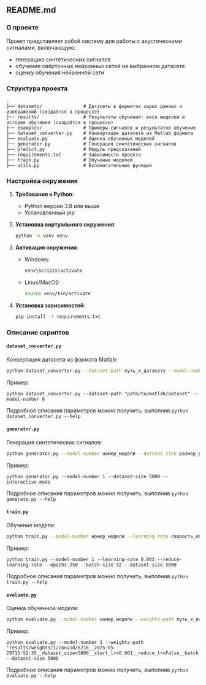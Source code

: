 ## README.md

### О проекте

Проект представляет собой систему для работы с акустическими сигналами, включающую:

- генерацию синтетических сигналов
- обучение свёрточных нейронных сетей на выбранном датасете
- оценку обучения нейронной сети

### Структура проекта

```
.
├── datasets/               # Датасеты в форматах сырых данных и изображений (создаётся в процессе)
├── results/                # Результаты обучения: веса моделей и история обучения (создаётся в процессе)
├── examples/               # Примеры сигналов и результатов обучения 
├── dataset_converter.py    # Конвертация датасета из Matlab формата
├── evaluate.py             # Оценка обученных моделей
├── generator.py            # Генерация синтетических сигналов
├── predict.py              # Модуль предсказаний
├── requirements.txt        # Зависимости проекта
├── train.py                # Обучение моделей
├── utils.py                # Вспомогательные функции
```

### Настройка окружения

1. **Требования к Python**:
    * Python версии 3.8 или выше
    * Установленный pip

2. **Установка виртуального окружения**:
   ```bash
   python -m venv venv
   ```

3. **Активация окружения**:
    * Windows:
      ```bash
      venv\Scripts\activate
      ```
    * Linux/MacOS:
      ```bash
      source venv/bin/activate
      ```

4. **Установка зависимостей**:
   ```bash
   pip install -r requirements.txt
   ```

### Описание скриптов

#### `dataset_converter.py`

Конвертация датасета из формата Matlab:

```bash
python dataset_converter.py --dataset-path путь_к_датасету --model-number номер_модели
```

Пример:

```shell
python dataset_converter.py --dataset-path "path/to/matlab/dataset" --model-number 6
```

Подробное описания параметров можно получить, выполнив `python dataset_converter.py --help`

#### `generator.py`

Генерация синтетических сигналов:

```bash
python generator.py --model-number номер_модели --dataset-size размер_датасета [--interactive-mode]
```

Пример:

```shell
python generator.py --model-number 1 --dataset-size 5000 --interactive-mode
```

Подробное описания параметров можно получить, выполнив `python generate.py --help`

#### `train.py`

Обучение модели:

```bash
python train.py --model-number номер_модели --learning-rate скорость_обучения --epochs количество_эпох --batch-size размер_батча --dataset-size размер_датасета
```

Пример:

```shell
python train.py --model-number 1 --learning-rate 0.001 --reduce-learning-rate --epochs 250 --batch-size 32 --dataset-size 5000
```

Подробное описания параметров можно получить, выполнив `python train.py --help`

#### `evaluate.py`

Оценка обученной модели:

```bash
python evaluate.py --model-number номер_модели --weights-path путь_к_весам --dataset-size размер_датасета
```

Пример:

```shell
python evaluate.py --model-number 1 --weights-path "results/weights/1/conv1d/6216__2025-05-29T15:52:35__dataset_size=5000__start_lr=0.001__reduce_lr=False__batch_size=32__epochs=250__epoch=0217__val_loss=0.116420.keras" --dataset-size 5000
```

Подробное описания параметров можно получить, выполнив `python evaluate.py --help`  
